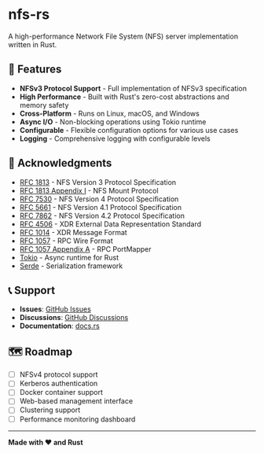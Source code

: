 # nfs-rs

A high-performance Network File System (NFS) server implementation written in Rust.

## 🚀 Features

- **NFSv3 Protocol Support** - Full implementation of NFSv3 specification
- **High Performance** - Built with Rust's zero-cost abstractions and memory safety
- **Cross-Platform** - Runs on Linux, macOS, and Windows
- **Async I/O** - Non-blocking operations using Tokio runtime
- **Configurable** - Flexible configuration options for various use cases
- **Logging** - Comprehensive logging with configurable levels

## 🙏 Acknowledgments

- [RFC 1813](https://tools.ietf.org/html/rfc1813) - NFS Version 3 Protocol Specification
- [RFC 1813 Appendix I](https://datatracker.ietf.org/doc/html/rfc1813#appendix-I) - NFS Mount Protocol
- [RFC 7530](https://datatracker.ietf.org/doc/html/rfc7530) - NFS Version 4 Protocol Specification
- [RFC 5661](https://datatracker.ietf.org/doc/html/rfc5661) - NFS Version 4.1 Protocol Specification
- [RFC 7862](https://datatracker.ietf.org/doc/html/rfc7862) - NFS Version 4.2 Protocol Specification
- [RFC 4506](https://datatracker.ietf.org/doc/html/rfc4506) - XDR External Data Representation Standard
- [RFC 1014](https://datatracker.ietf.org/doc/html/rfc1014) - XDR Message Format
- [RFC 1057](https://datatracker.ietf.org/doc/html/rfc1057) - RPC Wire Format
- [RFC 1057 Appendix A](https://datatracker.ietf.org/doc/html/rfc1057#appendix-A) - RPC PortMapper
- [Tokio](https://tokio.rs/) - Async runtime for Rust
- [Serde](https://serde.rs/) - Serialization framework

## 📞 Support

- **Issues**: [GitHub Issues](https://github.com/nfs-rs/nfs-rs/issues)
- **Discussions**: [GitHub Discussions](https://github.com/nfs-rs/nfs-rs/discussions)
- **Documentation**: [docs.rs](https://docs.rs/nfs-rs)

## 🗺️ Roadmap

- [ ] NFSv4 protocol support
- [ ] Kerberos authentication
- [ ] Docker container support
- [ ] Web-based management interface
- [ ] Clustering support
- [ ] Performance monitoring dashboard

---

**Made with ❤️ and Rust**
